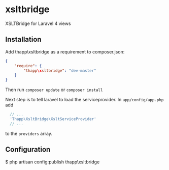 xsltbridge
==========

XSLTBridge for Laravel 4 views


## Installation

Add thapp\xsltbridge as a requirement to composer.json:

```json
{
    "require": {
        "thapp\xsltbridge": "dev-master"
    }
}
```

Then run `composer update` or `composer install`

Next step is to tell laravel to load the serviceprovider. In `app/config/app.php` add

```php
  // ...
  'Thapp\XsltBridge\XsltServiceProvider' 
  // ...
```
to the `providers` array.


## Configuration

$ php artisan config:publish thapp\xsltbridge
